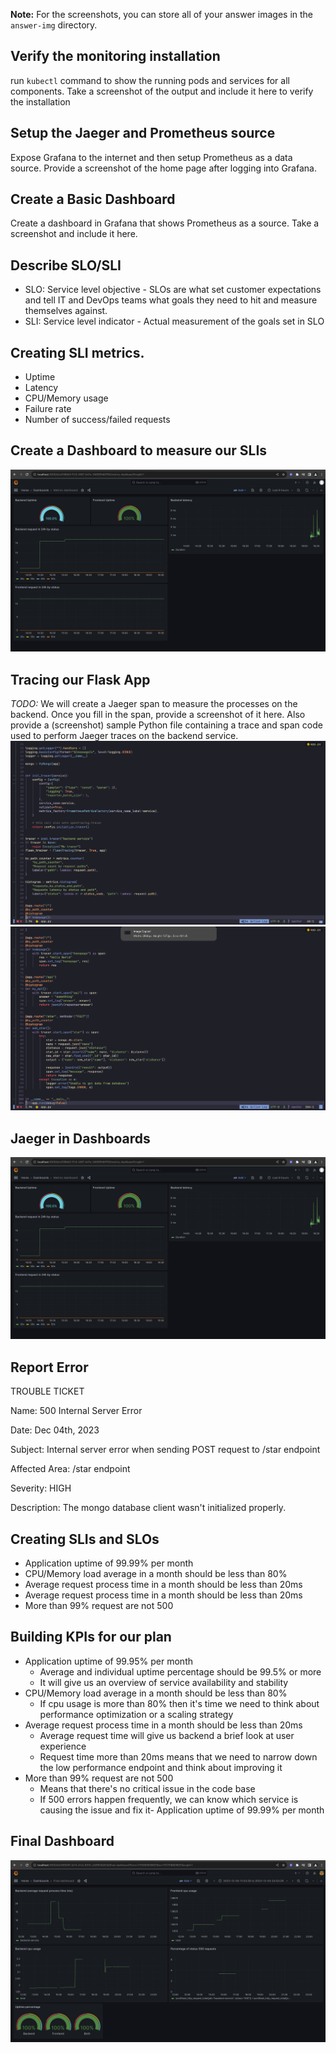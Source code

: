 **Note:** For the screenshots, you can store all of your answer images in the `answer-img` directory.

## Verify the monitoring installation

run `kubectl` command to show the running pods and services for all components. Take a screenshot of the output and include it here to verify the installation

## Setup the Jaeger and Prometheus source
Expose Grafana to the internet and then setup Prometheus as a data source. Provide a screenshot of the home page after logging into Grafana.

## Create a Basic Dashboard
Create a dashboard in Grafana that shows Prometheus as a source. Take a screenshot and include it here.

## Describe SLO/SLI
- SLO: Service level objective - SLOs are what set customer expectations and tell IT and DevOps teams what goals they need to hit and measure themselves against.
- SLI: Service level indicator - Actual measurement of the goals set in SLO

## Creating SLI metrics.
- Uptime
- Latency
- CPU/Memory usage
- Failure rate
- Number of success/failed requests


## Create a Dashboard to measure our SLIs
![img](./screenshots/prom-jeager-dashboard.png)

## Tracing our Flask App
*TODO:*  We will create a Jaeger span to measure the processes on the backend. Once you fill in the span, provide a screenshot of it here. Also provide a (screenshot) sample Python file containing a trace and span code used to perform Jaeger traces on the backend service.
![img](./screenshots/jaeger-code-1.png)
![img](./screenshots/jaeger-code-2.png)

## Jaeger in Dashboards
![img](./screenshots/prom-jeager-dashboard.png)

## Report Error
TROUBLE TICKET

Name: 500 Internal Server Error

Date: Dec 04th, 2023

Subject: Internal server error when sending POST request to /star endpoint

Affected Area: /star endpoint

Severity: HIGH

Description: The mongo database client wasn't initialized properly.


## Creating SLIs and SLOs
- Application uptime of 99.99% per month
- CPU/Memory load average in a month should be less than 80%
- Average request process time in a month should be less than 20ms
- Average request process time in a month should be less than 20ms
- More than 99% request are not 500

## Building KPIs for our plan
- Application uptime of 99.95% per month
    - Average and individual uptime percentage should be 99.5% or more
    - It will give us an overview of service availability and stability
- CPU/Memory load average in a month should be less than 80%
    - If cpu usage is more than 80% then it's time we need to think about
    performance optimization or a scaling strategy
- Average request process time in a month should be less than 20ms
    - Average request time will give us backend a brief look at user experience
    - Request time more than 20ms means that we need to narrow down the low performance
    endpoint and think about improving it
- More than 99% request are not 500
    - Means that there's no critical issue in the code base
    - If 500 errors happen frequently, we can know which service is causing the issue
    and fix it- Application uptime of 99.99% per month

## Final Dashboard
![img](./screenshots/final_dashboard.png)
